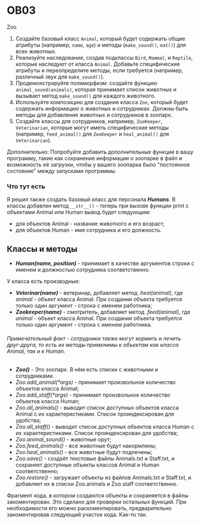 # OB03
 Zoo
1. Создайте базовый класс `Animal`, который будет содержать общие атрибуты (например, `name`, `age`) и методы
(`make_sound()`, `eat()`) для всех животных.
2. Реализуйте наследование, создав подклассы `Bird`, `Mammal`, и `Reptile`, которые наследуют от класса `Animal`.
Добавьте специфические атрибуты и переопределите методы, если требуется (например, различный звук для `make_sound()`).
3. Продемонстрируйте полиморфизм: создайте функцию `animal_sound(animals)`, которая принимает список животных и
вызывает метод `make_sound()` для каждого животного.
4. Используйте композицию для создания класса `Zoo`, который будет содержать информацию о животных и сотрудниках.
Должны быть методы для добавления животных и сотрудников в зоопарк.
5. Создайте классы для сотрудников, например, `ZooKeeper`, `Veterinarian`, которые могут иметь специфические методы
(например, `feed_animal()` для `ZooKeeper` и `heal_animal()` для `Veterinarian`).

Дополнительно:
Попробуйте добавить дополнительные функции в вашу программу, такие как сохранение информации о зоопарке в файл
и возможность её загрузки, чтобы у вашего зоопарка было "постоянное состояние" между запусками программы.

### Что тут есть
Я решил также создать базовый класс для персонала ***Humans***.
В классы добавлен метод `__str__()` - теперь при вызове функции print с объектами Animal или Human вывод будет следующим:
- для объектов Animal - название животного и его возраст;
- для объектов Human - имя сотрудника и его должность.

## Классы и методы
- ***Human(name, position)*** - принимает в качестве аргументов строки с именем и должностью сотрудника соответственно.

У класса есть производные:

- ***Veterinar(name)*** - ветеринар, добавляет метод *.heal(animal)*, где *animal* - объект класса Animal. При создании объекта требуется только один аргумент - строка с именем работника;
- ***Zookeeper(name)*** - смотритель, добавляет метод *.feed(animal)*, где *animal* - объект класса Animal. При создании объекта требуется только один аргумент - строка с именем работника.

###### Примечательный факт - сотрудники также могут кормить и лечить друг-друга, то есть их методы применимы к объектам как класса Animal, так и к Human.

- ***Zoo()*** - Это зоопарк. В нём есть списки с животными и сотрудниками.
- *Zoo.add_animal(\*args)* - принимает произвольное количество объектов класса Animal;
- *Zoo.add_staff(\*args)* - принимает произвольное количество объектов класса Human;
- *Zoo.all_animals()* - выводит список доступных объектов класса Animal с их характеристиками. Список проиндексирован для удобства; 
- *Zoo.all_staff()* - выводит список доступных объектов класса Human с их характеристиками. Список проиндексирован для удобства;
- *Zoo.animal_sound()* - животные орут;
- *Zoo.feed_animals()* - все животные будут накормлены;
- *Zoo.heal_animals()* - все животные будут подлечены;
- *Zoo.save()* - создаёт текстовые файлы Animals.txt и Staff.txt, и сохраняет доступные объекты классов Animal и Human соответственно;
- *Zoo.restore()* - загружает объекты из файлов Animals.txt и Staff.txt, и добавляет их в списки Zoo.animals и Zoo.staff соответственно.

Фрагмент кода, в котором создаются объекты и сохраняется в файлы закоментирован. Это сделано для проверки остальных функций. При необходимости его можно раскоментировать, предварительно закоментировав следующий участок кода. Как-то так.